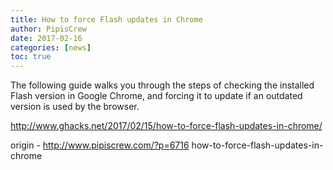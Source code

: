 ```yaml
---
title: How to force Flash updates in Chrome
author: PipisCrew
date: 2017-02-16
categories: [news]
toc: true
---
```


The following guide walks you through the steps of checking the installed Flash version in Google Chrome, and forcing it to update if an outdated version is used by the browser.

http://www.ghacks.net/2017/02/15/how-to-force-flash-updates-in-chrome/

origin - http://www.pipiscrew.com/?p=6716 how-to-force-flash-updates-in-chrome